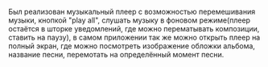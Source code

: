 Был реализован музыкальный плеер с возможностью перемешивания музыки, кнопкой "play all", слушать музыку в фоновом режиме(плеер остаётся в шторке уведомлений, где можно перематывать композиции, ставить на паузу), в самом приложении так же можно открыть плеер на полный экран, где можно посмотреть изображение обложки альбома, название песни, перемотать на определённый момент песни.
